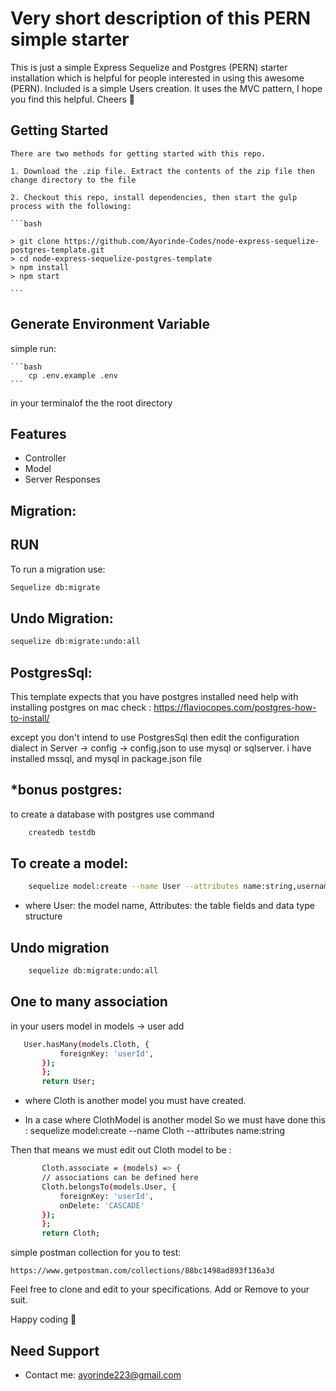# Very short description of this PERN simple starter

This is just a simple Express Sequelize and Postgres (PERN) starter installation which is helpful for people interested in using this awesome (PERN). Included is a simple Users creation. It uses the MVC pattern, I hope you find this helpful. Cheers :clinking_glasses: 


## Getting Started
    There are two methods for getting started with this repo. 

    1. Download the .zip file. Extract the contents of the zip file then change directory to the file

    2. Checkout this repo, install dependencies, then start the gulp process with the following:

    ```bash

    > git clone https://github.com/Ayorinde-Codes/node-express-sequelize-postgres-template.git
    > cd node-express-sequelize-postgres-template
    > npm install
    > npm start

    ```

## Generate Environment Variable

simple run:

    ```bash
        cp .env.example .env 
    ```
in your terminalof the the root directory

## Features
- Controller
- Model
- Server Responses 


## Migration:

## RUN 

To run a migration use:
```bash
Sequelize db:migrate
```

## Undo Migration:
```bash
sequelize db:migrate:undo:all 
```


## PostgresSql:

This template expects that you have postgres installed 
need help with installing postgres on mac check :
https://flaviocopes.com/postgres-how-to-install/

except you don't intend to use PostgresSql then edit the configuration dialect in Server -> config -> config.json 
to use mysql or sqlserver. i have installed mssql, and mysql in package.json file

## *bonus postgres:
to create a database with postgres use command 
```bash
    createdb testdb
```


## To create a model:

```bash
    sequelize model:create --name User --attributes name:string,username:string,email:string,password:string
```
* where
User: the model name,
Attributes: the table fields and data type structure


## Undo migration 
```bash
    sequelize db:migrate:undo:all
```


## One to many association 
in your users model in models -> user add 

 ```bash
    User.hasMany(models.Cloth, {
            foreignKey: 'userId',
        });
        };
        return User;
```

* where Cloth is another model you must have created.


* In a case where ClothModel is another model 
So we must have done this  : sequelize model:create --name Cloth --attributes name:string

Then that means we must edit out Cloth model to be :

 ```bash
        Cloth.associate = (models) => {
        // associations can be defined here
        Cloth.belongsTo(models.User, {
            foreignKey: 'userId',
            onDelete: 'CASCADE'
        });
        };
        return Cloth;
```

 simple postman collection for you to test: 

    https://www.getpostman.com/collections/88bc1498ad893f136a3d
 
 Feel free to clone and edit to your specifications. Add or Remove to your suit. 

 Happy coding :smiling_face_with_three_hearts:	

## Need Support
 - Contact me: ayorinde223@gmail.com


